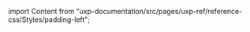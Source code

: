 
import Content from "uxp-documentation/src/pages/uxp-ref/reference-css/Styles/padding-left";

<Content query="product=photoshop"/>
